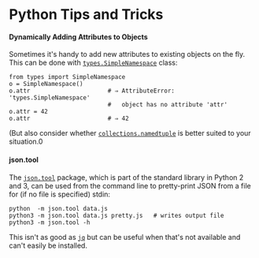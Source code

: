 Python Tips and Tricks
======================

#### Dynamically Adding Attributes to Objects

Sometimes it's handy to add new attributes to existing objects on the
fly. This can be done with [`types.SimpleNamespace`] class:

    from types import SimpleNamespace
    o = SimpleNamespace()
    o.attr                      # ⇒ AttributeError: 'types.SimpleNamespace'
                                #   object has no attribute 'attr'
    o.attr = 42
    o.attr                      # ⇒ 42

(But also consider whether [`collections.namedtuple`] is better suited
to your situation.0

[`collections.namedtuple`]: https://docs.python.org/3/library/collections.html#collections.namedtuple
[`types.SimpleNamespace`]: https://docs.python.org/3/library/types.html#types.SimpleNamespace


#### json.tool

The [`json.tool`] package, which is part of the standard library in
Python 2 and 3, can be used from the command line to pretty-print JSON
from a file for (if no file is specified) stdin:

    python  -m json.tool data.js
    python3 -m json.tool data.js pretty.js   # writes output file
    python3 -m json.tool -h

This isn't as good as [`jq`](../jq.md) but can be useful when that's
not available and can't easily be installed.

[`json.tool`]: https://docs.python.org/3/library/json.html#module-json.tool
